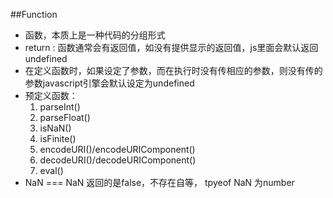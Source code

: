##Function
* 函数，本质上是一种代码的分组形式
* return : 函数通常会有返回值，如没有提供显示的返回值，js里面会默认返回undefined
* 在定义函数时，如果设定了参数，而在执行时没有传相应的参数，则没有传的参数javascript引擎会默认设定为undefined
* 预定义函数：
  1.  parseInt()
  2.  parseFloat()
  3.  isNaN()
  4.  isFinite()
  5.  encodeURI()/encodeURIComponent()
  6.  decodeURI()/decodeURIComponent()
  7.  eval()
* NaN === NaN 返回的是false，不存在自等， tpyeof NaN 为number
